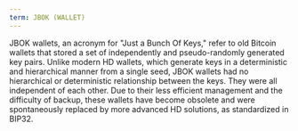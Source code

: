 ```yaml
---
term: JBOK (WALLET)
---
```


JBOK wallets, an acronym for "Just a Bunch Of Keys," refer to old Bitcoin wallets that stored a set of independently and pseudo-randomly generated key pairs. Unlike modern HD wallets, which generate keys in a deterministic and hierarchical manner from a single seed, JBOK wallets had no hierarchical or deterministic relationship between the keys. They were all independent of each other. Due to their less efficient management and the difficulty of backup, these wallets have become obsolete and were spontaneously replaced by more advanced HD solutions, as standardized in BIP32.